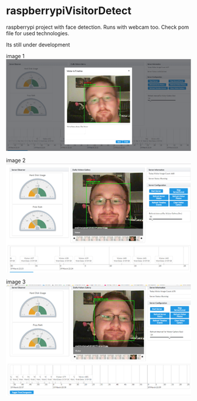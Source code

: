 # raspberrypiVisitorDetect
raspberrypi project with face detection. Runs with webcam too. Check pom file for used technologies.

Its still under development

image 1
![alt text](https://github.com/morbeleg/raspberrypiVisitorDetect/blob/master/faceDetectionProject/clickTimeLine.PNG?raw=true)

image 2
![alt text](https://github.com/morbeleg/raspberrypiVisitorDetect/blob/master/faceDetectionProject/mainPage.PNG?raw=true)

image 3
![alt text](https://github.com/morbeleg/raspberrypiVisitorDetect/blob/master/faceDetectionProject/smile.PNG?raw=true)

